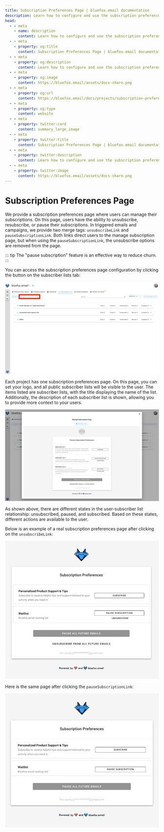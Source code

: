 ```yaml
---
title: Subscription Preferences Page | bluefox.email documentation
description: Learn how to configure and use the subscription preferences page in bluefox.email, allowing users to manage their subscriptions, including pausing or unsubscribing.
head:
  - - meta
    - name: description
      content: Learn how to configure and use the subscription preferences page in bluefox.email, allowing users to manage their subscriptions, including pausing or unsubscribing.
  - - meta
    - property: og:title
      content: Subscription Preferences Page | bluefox.email documentation
  - - meta
    - property: og:description
      content: Learn how to configure and use the subscription preferences page in bluefox.email, allowing users to manage their subscriptions, including pausing or unsubscribing.
  - - meta
    - property: og:image
      content: https://bluefox.email/assets/docs-share.png
  - - meta
    - property: og:url
      content: https://bluefox.email/docs/projects/subscription-preferences-page
  - - meta
    - property: og:type
      content: website
  - - meta
    - property: twitter:card
      content: summary_large_image
  - - meta
    - property: twitter:title
      content: Subscription Preferences Page | bluefox.email documentation
  - - meta
    - property: twitter:description
      content: Learn how to configure and use the subscription preferences page in bluefox.email, allowing users to manage their subscriptions, including pausing or unsubscribing.
  - - meta
    - property: twitter:image
      content: https://bluefox.email/assets/docs-share.png
---
```


# Subscription Preferences Page

We provide a subscription preferences page where users can manage their subscriptions. On this page, users have the ability to unsubscribe, resubscribe, or pause their subscriptions. In triggered emails and campaigns, we provide two merge tags: `unsubscribeLink` and `pauseSubscriptionLink`. Both links direct users to the manage subscription page, but when using the `pauseSubscriptionLink`, the unsubscribe options are removed from the page.

::: tip
The "pause subscription" feature is an effective way to reduce churn.
:::

You can access the subscription preferences page configuration by clicking the button on the subscriber lists tab:

![Subscriber lists - subscription preferences button.](./project-subscriber-lists-subscription-preferences-page-button.webp)

Each project has one subscription preferences page. On this page, you can set your logo, and all public subscriber lists will be visible to the user. The items listed are subscriber lists, with the title displaying the name of the list. Additionally, the description of each subscriber list is shown, allowing you to provide more context to your users.

![Subscriber lists - subscription preferences dialog.](./project-subscriber-lists-subscription-preferences-page-dialog.webp)

As shown above, there are different states in the user-subscriber list relationship: unsubscribed, paused, and subscribed. Based on these states, different actions are available to the user.

Below is an example of a real subscription preferences page after clicking on the `unsubscribeLink`:

![Subscription preferences page](./subscription-preferences-page.webp)

Here is the same page after clicking the `pauseSubscriptionLink`:

![Subscription preferences page - pause only.](./subscription-preferences-page-pause-only.webp)
